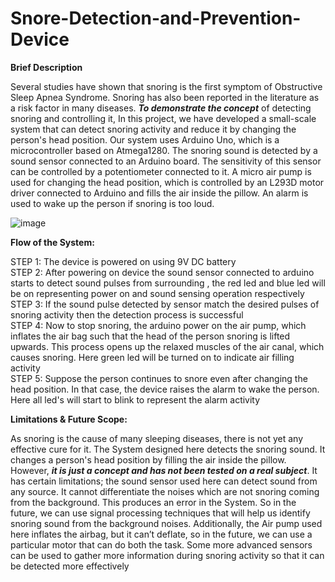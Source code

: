 # Snore-Detection-and-Prevention-Device

<b>Brief Description</b>

Several studies have shown that snoring is the first symptom of Obstructive Sleep Apnea Syndrome. Snoring has also been reported in the literature as a risk factor in many diseases. ***To demonstrate the concept*** of detecting snoring and controlling it, In this project, we have developed a small-scale system that can detect snoring activity and reduce it by changing the person's head position. Our system uses Arduino Uno, which is a microcontroller based on Atmega1280. The snoring sound is detected by a sound sensor connected to an Arduino board. The sensitivity of this sensor can be controlled by a potentiometer connected to it. A micro air pump is used for changing the head position, which is controlled by an L293D motor driver connected to Arduino and fills the air inside the pillow. An alarm is used to wake up the person if snoring is too loud. 


![image](https://user-images.githubusercontent.com/53033119/148647177-042ce1b8-cfa0-4851-8b2b-5545f520894c.png)

<b>Flow of the System:</b>

STEP 1: The device is powered on using 9V DC battery<br/>
STEP 2: After powering on device the sound sensor connected to arduino starts to detect sound pulses from surrounding , the red led and blue led will be on representing power on and sound sensing operation respectively<br/>
STEP 3: If the sound pulse detected by sensor match the desired pulses of snoring activity then the detection process is successful<br/>
STEP 4: Now to stop snoring, the arduino power on the air pump, which inflates the air bag such that the head of the person snoring is lifted upwards. This process opens up the relaxed muscles of the air canal, which causes snoring. Here green led will be turned on to indicate air filling activity<br/>
STEP 5: Suppose the person continues to snore even after changing the head position. In that case, the device raises the alarm to wake the person. Here all led's will start to blink to represent the alarm activity<br/>

<b>Limitations & Future Scope:</b>

As snoring is the cause of many sleeping diseases, there is not yet any effective cure for it. The System designed here detects the snoring sound. It changes a person's head position by filling the air inside the pillow. However, ***it is just a concept and has not been tested on a real subject***. It has certain limitations; the sound sensor used here can detect sound from any source. It cannot differentiate the noises which are not snoring coming from the background. This produces an error in the System. So in the future, we can use signal processing techniques that will help us identify snoring sound from the background noises. Additionally, the Air pump used here inflates the airbag, but it can’t deflate, so in the future, we can use a particular motor that can do both the task. Some more advanced sensors can be used to gather more information during snoring activity so that it can be detected more effectively 





